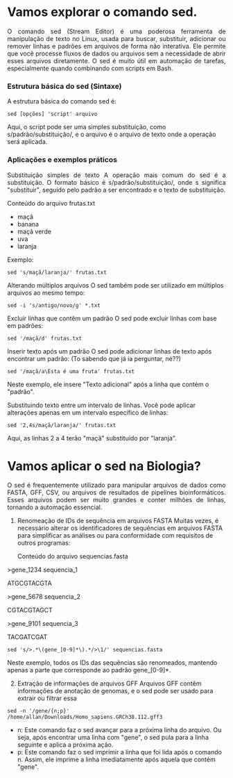# Vamos explorar o comando sed.

<p align="justify">O comando sed (Stream Editor) é uma poderosa ferramenta de manipulação de texto no Linux, usada para buscar, substituir, adicionar ou remover linhas e padrões em arquivos de forma não interativa. Ele permite que você processe fluxos de dados ou arquivos sem a necessidade de abrir esses arquivos diretamente. O sed é muito útil em automação de tarefas, especialmente quando combinando com scripts em Bash.</p>

### Estrutura básica do sed (Sintaxe)
A estrutura básica do comando sed é:
```
sed [opções] 'script' arquivo
```
Aqui, o script pode ser uma simples substituição, como s/padrão/substituição/, e o arquivo é o arquivo de texto onde a operação será aplicada.

### Aplicações e exemplos práticos
<p align="justify">Substituição simples de texto A operação mais comum do sed é a substituição. O formato básico é s/padrão/substituição/, onde s significa "substituir", seguido pelo padrão a ser encontrado e o texto de substituição.</p>

Conteúdo do arquivo frutas.txt
- maçã
- banana
- maçã verde
- uva
- laranja

Exemplo:
```
sed 's/maçã/laranja/' frutas.txt
```
Alterando múltiplos arquivos O sed também pode ser utilizado em múltiplos arquivos ao mesmo tempo:

```
sed -i 's/antigo/novo/g' *.txt
```
Excluir linhas que contêm um padrão O sed pode excluir linhas com base em padrões:

```
sed '/maçã/d' frutas.txt
```

Inserir texto após um padrão O sed pode adicionar linhas de texto após encontrar um padrão: (To sabendo que já ia perguntar, né??)

```
sed '/maçã/a\Esta é uma fruta' frutas.txt
```
Neste exemplo, ele insere "Texto adicional" após a linha que contém o "padrão".

Substituindo texto entre um intervalo de linhas. Você pode aplicar alterações apenas em um intervalo específico de linhas:

```
sed '2,4s/maçã/laranja/' frutas.txt
```
Aqui, as linhas 2 a 4 terão "maçã" substituído por "laranja".

# Vamos aplicar o sed na Biologia?
<p align="justify">O sed é frequentemente utilizado para manipular arquivos de dados como FASTA, GFF, CSV, ou arquivos de resultados de pipelines bioinformáticos. Esses arquivos podem ser muito grandes e conter milhões de linhas, tornando a automação essencial.</p>

  1. Renomeação de IDs de sequência em arquivos FASTA Muitas vezes, é necessário alterar os identificadores de sequências em arquivos FASTA para simplificar as análises ou para conformidade com requisitos de outros programas: </p>
Conteúdo do arquivo sequencias.fasta
<p>>gene_1234 sequencia_1</p>
<p>ATGCGTACGTA</p>
<p>>gene_5678 sequencia_2</p>
<p>CGTACGTAGCT</p>
<p>>gene_9101 sequencia_3</p>
<p>TACGATCGAT</p>

```
sed 's/>.*\(gene_[0-9]*\).*/>\1/' sequencias.fasta
```
Neste exemplo, todos os IDs das sequências são renomeados, mantendo apenas a parte que corresponde ao padrão gene_[0-9]*.

2. Extração de informações de arquivos GFF Arquivos GFF contêm informações de anotação de genomas, e o sed pode ser usado para extrair ou filtrar essa

```
sed -n '/gene/{n;p}' /home/allan/Downloads/Homo_sapiens.GRCh38.112.gff3
```
- n: Este comando faz o sed avançar para a próxima linha do arquivo. Ou seja, após encontrar uma linha com "gene", o sed pula para a linha seguinte e aplica a próxima ação.
- p: Este comando faz o sed imprimir a linha que foi lida após o comando n. Assim, ele imprime a linha imediatamente após aquela que contém "gene".

